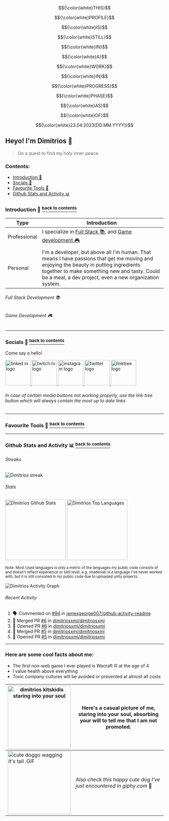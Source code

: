 
$${\color{white}THIS}$$

$${\color{white}PROFILE}$$

$${\color{white}IS}$$

$${\color{white}STILL}$$

$${\color{white}IN}$$

$${\color{white}A}$$

$${\color{white}WORK}$$

$${\color{white}IN}$$

$${\color{white}PROGRESS}$$

$${\color{white}PHASE}$$

$${\color{white}AS}$$

$${\color{white}OF}$$

$${\color{white}23.04.2023[DD.MM.YYYY]}$$

## Heyo! I'm Dimitrios :wave:
> On a quest to find my holy inner peace.
### Contents:
  - [Introduction 👋](#introduction--back-to-contents)
  - [Socials 📢](#socials--back-to-contents)
  - [Favourite Tools 🔧](#favourite-tools--back-to-contents)
  - [Github Stats and Activity 📊](#github-stats-and-activity--back-to-contents)
  

### Introduction 👋 <a href="#contents"><sup>back to contents</sup></a>
| Type | Introduction |
| - | - |
| Professional | I specialize in [Full Stack 📚](#full-stack-development-), and [Game development 🎮](#game-development-) |
| | |
| Personal | I'm a developer, but above all I'm human. That means I have passions that get me moving and enjoying the beauty in putting ingredients together to make something  new and tasty. Could be a meal, a dev project, even a new organization system. |


###### Full Stack Development 📚
###### Game Development 🎮
---
### Socials 📢 <a href="#contents"><sup>back to contents</sup></a>

<p>Come say a hello!</p>

<a href="https://www.linkedin.com/in/dimitrios-kitsikidis-450832182/">
  <img alt="linked in logo" src="https://user-images.githubusercontent.com/31593501/233856668-a8a4e51b-9861-4c8d-9ece-38de8e8cf110.svg" height="80px"/>
</a>

<a href="https://www.twitch.tv/dimitrios_xmi">
  <img alt="twitch.tv logo" src="https://user-images.githubusercontent.com/31593501/233858802-e67b93bf-a3c0-4118-980b-493c8b4766ab.svg" height="80px"/>
</a>

<a href="https://www.instagram.com/dimitriosxmi/">
  <img alt="instagram logo" src="https://user-images.githubusercontent.com/31593501/233860149-f2906aa5-1c18-472e-bb2d-bd4ecc7a9c88.svg" height="80px"/>
</a>

<a href="https://twitter.com/dimitriosxmi">
  <img alt="twitter logo" src="https://user-images.githubusercontent.com/31593501/233860156-f5bfbf9c-c9bb-4100-a331-b7771fcb092b.svg" height="80px"/>
</a>

<a href="https://linktr.ee/dimitriosxmi">
  <img alt="linktree logo" src="https://user-images.githubusercontent.com/31593501/233858969-1acaef03-0018-4e0b-a472-ce1375335931.svg" height="80px"/>
</a>

###### In case of certain media buttons not working properly, use the link tree button which will always contain the most up to date links
---
### Favourite Tools 🔧 <a href="#contents"><sup>back to contents</sup></a>
---
### Github Stats and Activity 📊 <a href="#contents"><sup>back to contents</sup></a>

<h6>Streaks</h6>

  <p>
      <img title="🔥 Get streak stats for your profile at git.io/streak-stats" alt="Dimitrios streak" src="https://streak-stats.demolab.com/?user=dimitriosxmi&theme=monokai-metallian&hide_border=true"/>
  </p>
  
<h6>Stats</h6>

<img alt="Dimitrios Github Stats" src="https://denvercoder1-github-readme-stats.vercel.app/api/?username=dimitriosxmi&show_icons=true&include_all_commits=true&count_private=true&theme=react&hide_border=true&bg_color=1F222E&title_color=F85D7F&icon_color=F8D866" height="192px"/>
<img alt="Dimitrios Top Languages" src="https://denvercoder1-github-readme-stats.vercel.app/api/top-langs/?username=dimitriosxmi&langs_count=8&layout=compact&theme=react&hide_border=true&bg_color=1F222E&title_color=F85D7F&icon_color=F8D866&hide=Jupyter%20Notebook,Roff" height="192px"/>

<!--<br/>-->

  <p><sup>Note:</b> Most Used languages is only a metric of the languages my public code consists of and doesn't reflect experience or skill level, e.g. shaderlab is a language I've never worked with, but it is still consisted in my public code due to uploaded unity projects.</sup></p>

  <img alt="Dimitrios Activity Graph" src="https://github-readme-activity-graph.cyclic.app/graph/?username=dimitriosxmi&bg_color=1F222E&color=F8D866&line=F85D7F&point=FFFFFF&hide_border=true" />
  
<h6>Recent Activity</h6>

<!--START_SECTION:activity-->
1. 🗣 Commented on [#94](https://github.com/jamesgeorge007/github-activity-readme/issues/94) in [jamesgeorge007/github-activity-readme](https://github.com/jamesgeorge007/github-activity-readme)
2. 🎉 Merged PR [#6](https://github.com/dimitriosxmi/dimitriosxmi/pull/6) in [dimitriosxmi/dimitriosxmi](https://github.com/dimitriosxmi/dimitriosxmi)
3. 💪 Opened PR [#6](https://github.com/dimitriosxmi/dimitriosxmi/pull/6) in [dimitriosxmi/dimitriosxmi](https://github.com/dimitriosxmi/dimitriosxmi)
4. 🎉 Merged PR [#5](https://github.com/dimitriosxmi/dimitriosxmi/pull/5) in [dimitriosxmi/dimitriosxmi](https://github.com/dimitriosxmi/dimitriosxmi)
5. 💪 Opened PR [#5](https://github.com/dimitriosxmi/dimitriosxmi/pull/5) in [dimitriosxmi/dimitriosxmi](https://github.com/dimitriosxmi/dimitriosxmi)
<!--END_SECTION:activity-->
---

### Here are some cool facts about me:
- The first non-web game I ever played is Wacraft III at the age of 4
- I value health above everything
- Toxic company cultures will be avoided or prevented at almost all costs

| <img src="https://us04images.zoom.us/p/xdKSFGnQRe6bq4j61IwVFw/a454abe6-c4dc-4ae4-9c07-db6097189108-9724?type=large" alt="dimitrios kitskidis staring into your soul" width="200" height="200"> | Here's a casual picture of me, staring into your soul, absorbing your will to tell me that I am not promoted. |
| ----------- | ----------- |
| <img src="https://i.imgur.com/dGxLYmh.gif" alt="cute doggo wagging it's tail .GIF" width="200" height="200"> | *Also check this happy cute dog I've just encountered in giphy.com* 🥰 |
